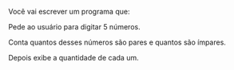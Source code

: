 Você vai escrever um programa que:

Pede ao usuário para digitar 5 números.

Conta quantos desses números são pares e quantos são ímpares.

Depois exibe a quantidade de cada um.
